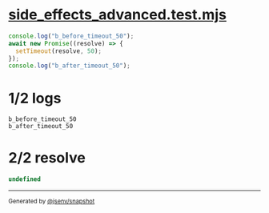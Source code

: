 # [side_effects_advanced.test.mjs](../side_effects_advanced.test.mjs)

```js
console.log("b_before_timeout_50");
await new Promise((resolve) => {
  setTimeout(resolve, 50);
});
console.log("b_after_timeout_50");
```

# 1/2 logs

```console
b_before_timeout_50
b_after_timeout_50
```

# 2/2 resolve

```js
undefined
```

---

<sub>
  Generated by <a href="https://github.com/jsenv/core/tree/main/packages/tooling/snapshot">@jsenv/snapshot</a>
</sub>
